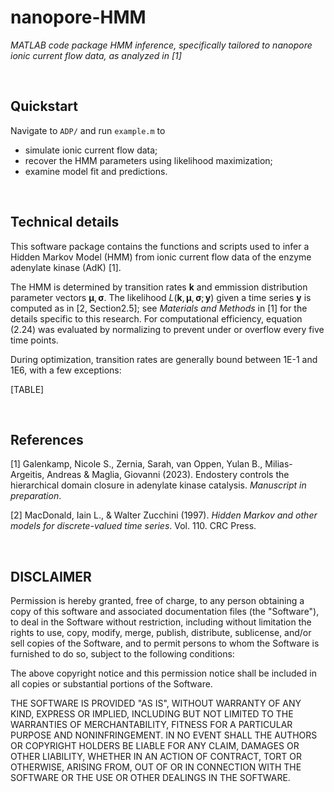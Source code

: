 # nanopore-HMM
_MATLAB code package HMM inference, specifically tailored to nanopore ionic current flow data, as analyzed in [1]_

&nbsp;

## Quickstart
Navigate to `ADP/` and run `example.m` to
- simulate ionic current flow data;
- recover the HMM parameters using likelihood maximization;
- examine model fit and predictions.

&nbsp;

## Technical details
This software package contains the functions and scripts used to infer a Hidden Markov Model (HMM) from ionic current flow data of the enzyme adenylate kinase (AdK) [1].

The HMM is determined by transition rates $\mathbf k$ and emmission distribution parameter vectors $\boldsymbol\mu, \boldsymbol\sigma$. The likelihood $L(\mathbf k, \boldsymbol\mu, \boldsymbol\sigma; \mathbf y)$ given a time series $\mathbf y$ is computed as in [2, Section2.5]; see _Materials and Methods_ in [1] for the details specific to this research. For computational efficiency, equation (2.24) was evaluated by normalizing to prevent under or overflow every five time points.

During optimization, transition rates are generally bound between 1E-1 and 1E6, with a few exceptions:

[TABLE]

&nbsp;

## References
[1] Galenkamp, Nicole S., Zernia, Sarah, van Oppen, Yulan B., Milias-Argeitis, Andreas & Maglia, Giovanni (2023). Endostery controls the hierarchical domain closure in adenylate kinase catalysis. _Manuscript in preparation_.

[2] MacDonald, Iain L., & Walter Zucchini (1997). _Hidden Markov and other models for discrete-valued time series_. Vol. 110. CRC Press.



&nbsp;

## DISCLAIMER
Permission is hereby granted, free of charge, to any person obtaining a copy
of this software and associated documentation files (the "Software"), to deal
in the Software without restriction, including without limitation the rights
to use, copy, modify, merge, publish, distribute, sublicense, and/or sell
copies of the Software, and to permit persons to whom the Software is
furnished to do so, subject to the following conditions:

The above copyright notice and this permission notice shall be included in all
copies or substantial portions of the Software.

THE SOFTWARE IS PROVIDED "AS IS", WITHOUT WARRANTY OF ANY KIND, EXPRESS OR
IMPLIED, INCLUDING BUT NOT LIMITED TO THE WARRANTIES OF MERCHANTABILITY,
FITNESS FOR A PARTICULAR PURPOSE AND NONINFRINGEMENT. IN NO EVENT SHALL THE
AUTHORS OR COPYRIGHT HOLDERS BE LIABLE FOR ANY CLAIM, DAMAGES OR OTHER
LIABILITY, WHETHER IN AN ACTION OF CONTRACT, TORT OR OTHERWISE, ARISING FROM,
OUT OF OR IN CONNECTION WITH THE SOFTWARE OR THE USE OR OTHER DEALINGS IN THE
SOFTWARE.
